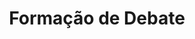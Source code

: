 ---
title: "Formação de Debate"
lang: "Portuguese"
year: "2018"
links: ['YhElDAuEi3k']
slides: "https://drive.google.com/file/d/1F6BH-Za-ypdhEOjMDmh5vofrQPUReAj0/view"
authors: ['Diogo Videira']
tags: ['Debate']
layout: "workshop"
categories: ["workshops"]
---